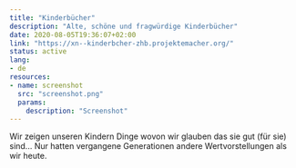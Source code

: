 ```yaml
---
title: "Kinderbücher"
description: "Alte, schöne und fragwürdige Kinderbücher"
date: 2020-08-05T19:36:07+02:00
link: "https://xn--kinderbcher-zhb.projektemacher.org/"
status: active
lang:
- de
resources:
- name: screenshot
  src: "screenshot.png"
  params:
    description: "Screenshot"
---
```

Wir zeigen unseren Kindern Dinge wovon wir glauben das sie gut (für sie) sind...
Nur hatten vergangene Generationen andere Wertvorstellungen als wir heute.
